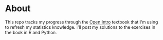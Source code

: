 # About

This repo tracks my progress through the [Open Intro]() textbook that I'm using to refresh my statistics knowledge. I'll post my solutions to the exercises in the book in R and Python.
